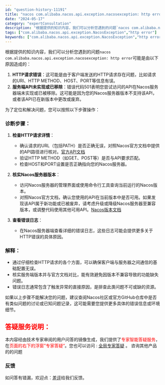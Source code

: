 ```yaml
---
id: "question-history-11191"
title: "nacos com.alibaba.nacos.api.exception.nacosexception: http error, nacos-opensource"
date: "2024-05-17"
category: "expertConsultation"
description: "根据提供的知识内容，我们可以分析您遇到的问题`nacos com.alibaba.nacos.api.exception.nacosexception: http error`可能是由以下原因造成的：1. **HTTP请求错误**：这可能是由于客户端发送的HTTP请求存在问题，比如请求的URI、HT"
tags: ["com.alibaba.nacos.api.exception.NacosException","http error"]
keywords: ["com.alibaba.nacos.api.exception.NacosException","http error"]
---
```


根据提供的知识内容，我们可以分析您遇到的问题`nacos com.alibaba.nacos.api.exception.nacosexception: http error`可能是由以下原因造成的：

1. **HTTP请求错误**：这可能是由于客户端发送的HTTP请求存在问题，比如请求的URI、HTTP METHOD、HOST、PORT等信息有误。
2. **服务端API未实现或已移除**：错误代码501表明您尝试访问的API在Nacos服务器端未实现或已被移除。这可能是因为您的Nacos服务器版本不支持该API，或者该API已在新版本中更改或废弃。

为了定位和解决问题，您可以按照以下步骤操作：

### 诊断步骤：

1. **检查HTTP请求详情**：
   - 确认请求的URL（包括PATH）是否正确无误，对照Nacos官方文档中提供的API路径进行核对。[官方API文档](https://nacos.io/docs/latest/guide/user/open-api/)
   - 验证HTTP METHOD（如GET、POST等）是否与API要求匹配。
   - 检查HOST和PORT设置是否正确指向您的Nacos服务器。

2. **核实Nacos服务器版本**：
   - 访问Nacos服务器的管理界面或使用命令行工具查询当前运行的Nacos版本。
   - 对照Nacos官方文档，确认您使用的API在当前版本中是否可用。如果发现该API属于新功能或已被废弃，请考虑升级或降级Nacos服务器至兼容版本，或调整代码使用其他可用API。[Nacos版本文档](https://nacos.io/zh-cn/docs/upgrade.html)

3. **查看错误日志**：
   - 在Nacos服务器端查看详细的错误日志，这些日志可能会提供更多关于HTTP错误的具体原因。

### 解释：

- 通过仔细检查HTTP请求的各个方面，可以确保客户端与服务器之间通信的基础配置无误。
- 核实服务端版本并与官方文档对比，能有效避免因版本不兼容导致的功能缺失问题。
- 错误日志通常包含了触发异常的直接原因，是排查此类问题不可或缺的资源。

如果以上步骤不能解决您的问题，建议查阅Nacos社区或官方GitHub仓库中是否有类似问题的讨论或已知问题记录，这可能需要您提供更多具体的错误信息或环境细节。
## <font color="#FF0000">答疑服务说明：</font> 

本内容经由技术专家审阅的用户问答的镜像生成，我们提供了<font color="#FF0000">专家智能答疑服务</font>，在<font color="#FF0000">页面的右下的浮窗”专家答疑“</font>。您也可以访问 : [全局专家答疑](https://opensource.alibaba.com/chatBot) 。 咨询其他产品的的问题

### 反馈
如问答有错漏，欢迎点：[差评](https://ai.nacos.io/user/feedbackByEnhancerGradePOJOID?enhancerGradePOJOId=13730)给我们反馈。
